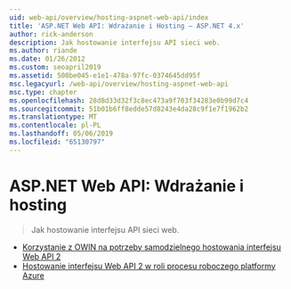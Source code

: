 ```yaml
---
uid: web-api/overview/hosting-aspnet-web-api/index
title: 'ASP.NET Web API: Wdrażanie i Hosting — ASP.NET 4.x'
author: rick-anderson
description: Jak hostowanie interfejsu API sieci web.
ms.author: riande
ms.date: 01/26/2012
ms.custom: seoapril2019
ms.assetid: 500be045-e1e1-478a-97fc-0374645dd95f
msc.legacyurl: /web-api/overview/hosting-aspnet-web-api
msc.type: chapter
ms.openlocfilehash: 28d8d33d32f3c8ec473a9f703f34283e0b99d7c4
ms.sourcegitcommit: 51b01b6ff8edde57d8243e4da28c9f1e7f1962b2
ms.translationtype: MT
ms.contentlocale: pl-PL
ms.lasthandoff: 05/06/2019
ms.locfileid: "65130797"
---
```

# <a name="aspnet-web-api-deployment-and-hosting"></a>ASP.NET Web API: Wdrażanie i hosting

> Jak hostowanie interfejsu API sieci web.

- [Korzystanie z OWIN na potrzeby samodzielnego hostowania interfejsu Web API 2](use-owin-to-self-host-web-api.md)
- [Hostowanie interfejsu Web API 2 w roli procesu roboczego platformy Azure](host-aspnet-web-api-in-an-azure-worker-role.md)
